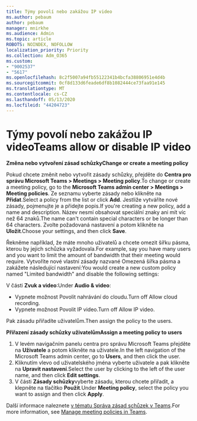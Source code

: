 ```yaml
---
title: Týmy povolí nebo zakážou IP video
ms.author: pebaum
author: pebaum
manager: mnirkhe
ms.audience: Admin
ms.topic: article
ROBOTS: NOINDEX, NOFOLLOW
localization_priority: Priority
ms.collection: Adm_O365
ms.custom:
- "9002537"
- "5617"
ms.openlocfilehash: 8c2f5007a94fb55122341b4bcfa38806951e4d4b
ms.sourcegitcommit: 0cf8d133d6feade6df8b1082444ce73faa91e145
ms.translationtype: MT
ms.contentlocale: cs-CZ
ms.lasthandoff: 05/13/2020
ms.locfileid: "44204723"
---
```

# <a name="teams-allow-or-disable-ip-video"></a><span data-ttu-id="4dcdf-102">Týmy povolí nebo zakážou IP video</span><span class="sxs-lookup"><span data-stu-id="4dcdf-102">Teams allow or disable IP video</span></span>

<span data-ttu-id="4dcdf-103">**Změna nebo vytvoření zásad schůzky**</span><span class="sxs-lookup"><span data-stu-id="4dcdf-103">**Change or create a meeting policy**</span></span>

<span data-ttu-id="4dcdf-104">Pokud chcete změnit nebo vytvořit zásady schůzky, přejděte do **Centra pro správu Microsoft Teams > Meetings > Meeting policy**.</span><span class="sxs-lookup"><span data-stu-id="4dcdf-104">To change or create a meeting policy, go to the **Microsoft Teams admin center > Meetings > Meeting policies**.</span></span> <span data-ttu-id="4dcdf-105">Ze seznamu vyberte zásady nebo klikněte na **Přidat**.</span><span class="sxs-lookup"><span data-stu-id="4dcdf-105">Select a policy from the list or click **Add**.</span></span> <span data-ttu-id="4dcdf-106">Jestliže vytváříte nové zásady, pojmenujte je a přidejte popis.</span><span class="sxs-lookup"><span data-stu-id="4dcdf-106">If you're creating a new policy, add a name and description.</span></span> <span data-ttu-id="4dcdf-107">Název nesmí obsahovat speciální znaky ani mít víc než 64 znaků.</span><span class="sxs-lookup"><span data-stu-id="4dcdf-107">The name can't contain special characters or be longer than 64 characters.</span></span> <span data-ttu-id="4dcdf-108">Zvolte požadovaná nastavení a potom klikněte na **Uložit**.</span><span class="sxs-lookup"><span data-stu-id="4dcdf-108">Choose your settings, and then click **Save**.</span></span>

<span data-ttu-id="4dcdf-109">Řekněme například, že máte mnoho uživatelů a chcete omezit šířku pásma, kterou by jejich schůzka vyžadovala.</span><span class="sxs-lookup"><span data-stu-id="4dcdf-109">For example, say you have many users and you want to limit the amount of bandwidth that their meeting would require.</span></span> <span data-ttu-id="4dcdf-110">Vytvoříte nové vlastní zásady nazvané Omezená šířka pásma a zakážete následující nastavení:</span><span class="sxs-lookup"><span data-stu-id="4dcdf-110">You would create a new custom policy named "Limited bandwidth" and disable the following settings:</span></span>

<span data-ttu-id="4dcdf-111">V části **Zvuk a video**:</span><span class="sxs-lookup"><span data-stu-id="4dcdf-111">Under **Audio & video**:</span></span>

- <span data-ttu-id="4dcdf-112">Vypnete možnost Povolit nahrávání do cloudu.</span><span class="sxs-lookup"><span data-stu-id="4dcdf-112">Turn off Allow cloud recording.</span></span>
- <span data-ttu-id="4dcdf-113">Vypnete možnost Povolit IP video.</span><span class="sxs-lookup"><span data-stu-id="4dcdf-113">Turn off Allow IP video.</span></span>

<span data-ttu-id="4dcdf-114">Pak zásadu přiřadíte uživatelům.</span><span class="sxs-lookup"><span data-stu-id="4dcdf-114">Then assign the policy to the users.</span></span>

<span data-ttu-id="4dcdf-115">**Přiřazení zásady schůzky uživatelům**</span><span class="sxs-lookup"><span data-stu-id="4dcdf-115">**Assign a meeting policy to users**</span></span>

1. <span data-ttu-id="4dcdf-116">V levém navigačním panelu centra pro správu Microsoft Teams přejděte na **Uživatele** a potom klikněte na uživatele.</span><span class="sxs-lookup"><span data-stu-id="4dcdf-116">In the left navigation of the Microsoft Teams admin center, go to **Users**, and then click the user.</span></span>
2. <span data-ttu-id="4dcdf-117">Kliknutím vlevo od uživatelského jména vyberte uživatele a pak klikněte na **Upravit nastavení**.</span><span class="sxs-lookup"><span data-stu-id="4dcdf-117">Select the user by clicking to the left of the user name, and then click **Edit settings**.</span></span>
3. <span data-ttu-id="4dcdf-118">V části **Zásady schůzky**vyberte zásadu, kterou chcete přiřadit, a klepněte na tlačítko **Použít**.</span><span class="sxs-lookup"><span data-stu-id="4dcdf-118">Under **Meeting policy**, select the policy you want to assign and then click **Apply**.</span></span>

<span data-ttu-id="4dcdf-119">Další informace naleznete [v tématu Správa zásad schůzek v Teams](https://docs.microsoft.com/microsoftteams/meeting-policies-in-teams).</span><span class="sxs-lookup"><span data-stu-id="4dcdf-119">For more information, see [Manage meeting policies in Teams](https://docs.microsoft.com/microsoftteams/meeting-policies-in-teams).</span></span>
